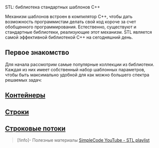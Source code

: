 STL: библиотека стандартных шаблонов С++

Механизм шаблонов встроен в компилятор C++, чтобы дать возможность программистам делать свой код короче за счет обобщенного программирования. Естественно, существуют и стандартные библиотеки, реализующие этот механизм. STL является самой эффективной библиотекой C++ на сегодняшний день.

## Первое знакомство

Для начала рассмотрим самые популярные коллекции из библиотеки. Каждая из них имеет собственный набор шаблонных параметров, чтобы быть максимально удобной для как можно большего спектра решаемых задач:
## [Контейнеры](Контейнеры.md)
## [Строки](Строки.md)
## [Строковые потоки](Строковые%20потоки.md)





>[!info]- Полезные материалы 
[SimpleCode YouTube - STL playlist](https://www.youtube.com/playlist?list=PLQOaTSbfxUtDWAtIYme5MLZ1l0GTyUYkB)
